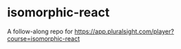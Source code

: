 # isomorphic-react
A follow-along repo for https://app.pluralsight.com/player?course=isomorphic-react
